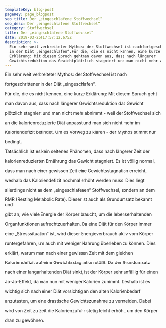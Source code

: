 ```yaml
---
templateKey: blog-post
pageKey: page_blogpost
seo_title: Der „eingeschlafene Stoffwechsel“
seo_desc: Der „eingeschlafene Stoffwechsel“
category: Stoffwechsel
title: Der „eingeschlafene Stoffwechsel“
date: 2019-03-25T17:57:12.675Z
description: >-
  Ein sehr weit verbreiteter Mythos: der Stoffwechsel ist nachfortgeschrittener
  in der Diät „eingeschlafen“.Für die, die es nicht kennen, eine kurze
  Erklärung: Mit diesem Spruch gehtman davon aus, dass nach längerer
  Gewichtsreduktion das Gewichtplötzlich stagniert und man nicht mehr abnimmt...
---
```

Ein sehr weit verbreiteter Mythos: der Stoffwechsel ist nach

fortgeschrittener in der Diät „eingeschlafen“.

Für die, die es nicht kennen, eine kurze Erklärung: Mit diesem Spruch geht

man davon aus, dass nach längerer Gewichtsreduktion das Gewicht

plötzlich stagniert und man nicht mehr abnimmt - weil der Stoffwechsel sich

an die kalorienreduzierte Diät anpasst und man sich nicht mehr im

Kaloriendefizit befindet. Um es Vorweg zu klären - der Mythos stimmt nur

bedingt.

Tatsächlich ist es kein seltenes Phänomen, dass nach längerer Zeit der

kalorienreduzierten Ernährung das Gewicht stagniert. Es ist völlig normal,

dass man nach einer gewissen Zeit eine Gewichtsstagnation erreicht,

weshalb das Kaloriendefizit nochmal erhöht werden muss. Dies liegt

allerdings nicht an dem „eingeschlafenen“ Stoffwechsel, sondern an dem

RMR (Resting Metabolic Rate). Dieser ist auch als Grundumsatz bekannt und

gibt an, wie viele Energie der Körper braucht, um die lebenserhaltenden

Organfunktionen aufrechtzuerhalten. Da eine Diät für den Körper immer

eine „Stresssituation“ ist, wird dieser Energieverbrauch aktiv vom Körper

runtergefahren, um auch mit weniger Nahrung überleben zu können. Dies

erklärt, warum man nach einer gewissen Zeit mit dem gleichen

Kaloriendefizit auf eine Gewichtsstagnation stößt. Da der Grundumsatz

nach einer langanhaltenden Diät sinkt, ist der Körper sehr anfällig für einen

Jo-Jo-Effekt, da man nun mit weniger Kalorien zunimmt. Deshalb ist es

wichtig sich nach einer Diät vorsichtig an den alten Kalorienbedarf

anzutasten, um eine drastische Gewichtszunahme zu vermeiden. Dabei

wird von Zeit zu Zeit die Kalorienzufuhr stetig leicht erhöht, um den Körper

dran zu gewöhnen.
